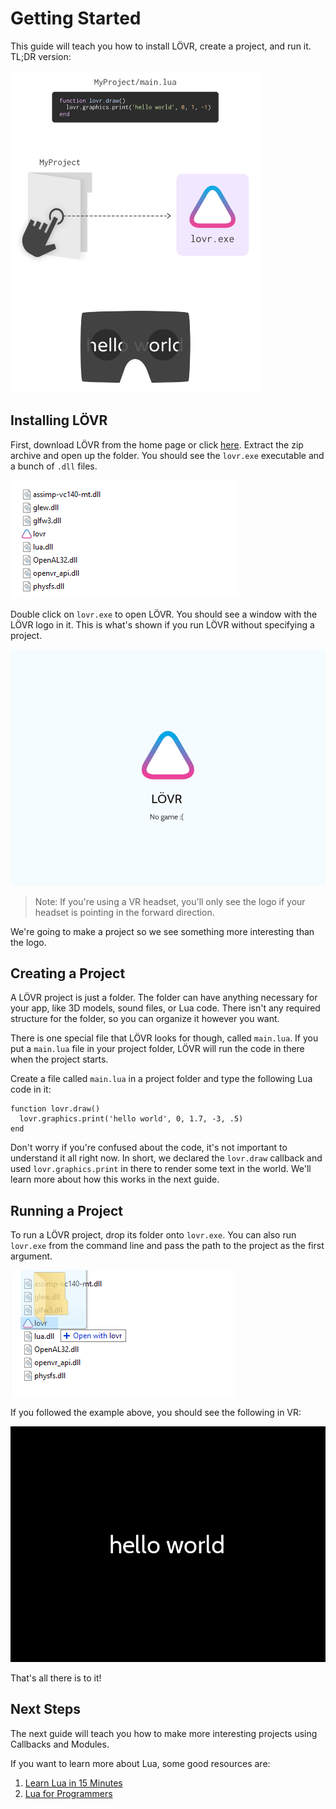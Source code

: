 <!--
category: guide
-->

Getting Started
===

This guide will teach you how to install LÖVR, create a project, and run it. TL;DR version:

<img src="../static/img/gettingStarted.png" width="400" height="515" class="flat">

Installing LÖVR
---

First, download LÖVR from the home page or click [here](http://bjornbyt.es/f/lovr.zip).  Extract the
zip archive and open up the folder.  You should see the `lovr.exe` executable and a bunch of `.dll`
files.

![Archive Contents](../static/img/dlls.png)

Double click on `lovr.exe` to open LÖVR.  You should see a window with the LÖVR logo in it.  This is
what's shown if you run LÖVR without specifying a project.

![The Default Project](../static/img/defaultProject.png)

> Note: If you're using a VR headset, you'll only see the logo if your headset is pointing in the
> forward direction.

We're going to make a project so we see something more interesting than the logo.

Creating a Project
---

A LÖVR project is just a folder.  The folder can have anything necessary for your app, like 3D
models, sound files, or Lua code.  There isn't any required structure for the folder, so you can
organize it however you want.

There is one special file that LÖVR looks for though, called `main.lua`.  If you put a `main.lua`
file in your project folder, LÖVR will run the code in there when the project starts.

Create a file called `main.lua` in a project folder and type the following Lua code in it:

```
function lovr.draw()
  lovr.graphics.print('hello world', 0, 1.7, -3, .5)
end
```

Don't worry if you're confused about the code, it's not important to understand it all right now.
In short, we declared the `lovr.draw` callback and used `lovr.graphics.print` in there to render
some text in the world.  We'll learn more about how this works in the next guide.

Running a Project
---

To run a LÖVR project, drop its folder onto `lovr.exe`.  You can also run `lovr.exe` from the
command line and pass the path to the project as the first argument.

![Drag and Drop](../static/img/dragonDrop.png)

If you followed the example above, you should see the following in VR:

![Hello World](../static/img/helloWorld.png)

That's all there is to it!

Next Steps
---

The next guide will teach you how to make more interesting projects using <a data-key="Callbacks_and_Modules">Callbacks and Modules</a>.

If you want to learn more about Lua, some good resources are:

1. [Learn Lua in 15 Minutes](http://tylerneylon.com/a/learn-lua/)
2. [Lua for Programmers](http://nova-fusion.com/2012/08/27/lua-for-programmers-part-1/)
